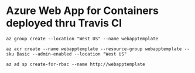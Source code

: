 # Azure Web App for Containers deployed thru Travis CI

```
az group create --location "West US" --name webapptemplate

az acr create --name webapptemplate --resource-group webapptemplate --sku Basic --admin-enabled --location "West US"

az ad sp create-for-rbac --name http://webapptemplate
```
